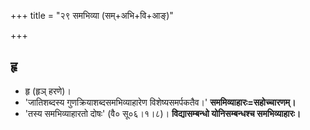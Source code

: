 +++
title = "२९ समभिव्या (सम्+अभि+वि+आङ्)"

+++

## हृ
- हृ (हृञ् हरणे)।
- 'जातिशब्दस्य गुणक्रियाशब्दसमभिव्याहारेण विशेष्यसमर्पकतैव।' **सममिव्याहारः=सहोच्चारणम्।**
- 'तस्य समभिव्याहारतो दोषः' (वै० सू०६।१।८)। **विद्यासम्बन्धो योनिसम्बन्धश्च समभिव्याहारः।**
